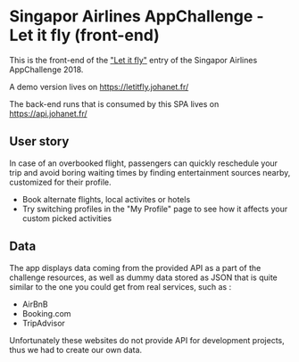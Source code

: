 # Singapor Airlines AppChallenge - Let it fly (front-end)

This is the front-end of the  ["Let it fly"](https://appchallenge.singaporeair.com/en/challenges/appchallenge-2018/teams/360) entry of the Singapor Airlines AppChallenge 2018.

A demo version lives on https://letitfly.johanet.fr/

The back-end runs that is consumed by this SPA lives on https://api.johanet.fr/

## User story
In case of an overbooked flight, passengers can quickly reschedule your trip and avoid boring waiting times by finding entertainment sources nearby, customized for their profile.

* Book alternate flights, local activites or hotels
* Try switching profiles in the "My Profile" page to see how it affects your custom picked activities

## Data
The app displays data coming from the provided API as a part of the challenge resources, as well as dummy data stored as JSON that is quite similar to the one you could get from real services, such as :
* AirBnB
* Booking.com
* TripAdvisor

Unfortunately these websites do not provide API for development projects, thus we had to create our own data.
